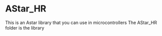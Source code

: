 # AStar_HR
This is an Astar library that you can use in microcontrollers
The AStar_HR folder is the library
